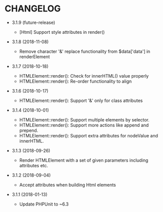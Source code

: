 CHANGELOG
===================

* 3.1.9 (future-release)
  * [Html] Support style attributes in render()

* 3.1.8 (2018-11-08)
  * Remove character '&' replace functionality from $data['data'] in renderElement

* 3.1.7 (2018-10-18)
  * HTMLElement::render(): Check for innerHTML() value properly
  * HTMLElement::render(): Re-order functionality to align

* 3.1.6 (2018-10-17)
  * HTMLElement::render(): Support '&' only for class attributes
  
* 3.1.4 (2018-10-01)
  * HTMLElement::render(): Support multiple elements by selector.
  * HTMLElement::render(): Support more actions like append and prepend.
  * HTMLElement::render(): Support extra attributes for nodeValue and innerHTML.
  
* 3.1.3 (2018-09-26)
  * Render HTMLElement with a set of given parameters including attributes etc.
  
* 3.1.2 (2018-09-04)
  * Accept attributes when building Html elements
  
* 3.1.1 (2018-01-13)
  * Update PHPUnit to ~6.3
